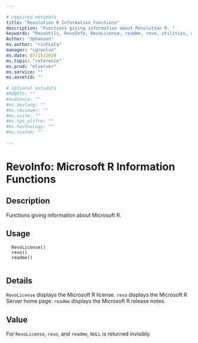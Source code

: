 ```yaml
--- 
 
# required metadata 
title: "Revolution R Information Functions" 
description: "Functions giving information about Revolution R. " 
keywords: "RevoUtils, RevoInfo, RevoLicense, readme, revo, utilities, documentation" 
Author: "dphansen"
ms.author: "richcala" 
manager: "cgronlun" 
ms.date: 07/15/2019
ms.topic: "reference" 
ms.prod: "mlserver" 
ms.service: "" 
ms.assetid: "" 
 
# optional metadata 
#ROBOTS: "" 
#audience: "" 
#ms.devlang: "" 
#ms.reviewer: "" 
#ms.suite: "" 
#ms.tgt_pltfrm: "" 
#ms.technology: "" 
#ms.custom: "" 
 
--- 
```

 
 
 
 
 
 
 # RevoInfo: Microsoft R Information Functions 
 ## Description
 Functions giving information about Microsoft R.
 
 
 ## Usage

```   
  RevoLicense()
  revo()
  readme()
 
```
 
 
 
 ## Details
 
`RevoLicense` displays the Microsoft R license. `revo` displays the Microsoft R Server home page. `readme` displays the Microsoft R release notes.
 
 
 ## Value
 
For `RevoLicense`, `revo`,
and `readme`, `NULL` is returned invisibly.
 
 
 
 
 
